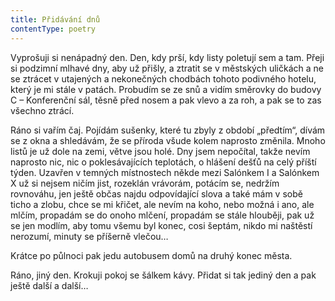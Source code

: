 ```yaml
---
title: Přidávání dnů
contentType: poetry
---
```


<section>

Vyprošuji si nenápadný den. Den, kdy prší, kdy listy poletují sem a tam. Přeji si podzimní mlhavé dny, aby už přišly, a ztratit se v městských uličkách a ne se ztrácet v utajených a nekonečných chodbách tohoto podivného hotelu, který je mi stále v patách. Probudím se ze snů a vidím směrovky do budovy C – Konferenční sál, těsně před nosem a pak vlevo a za roh, a pak se to zas všechno ztrácí.

Ráno si vařím čaj. Pojídám sušenky, které tu zbyly z období „předtím“, dívám se z okna a shledávám, že se příroda všude kolem naprosto změnila. Mnoho listů je už dole na zemi, větve jsou holé. Dny jsem nepočítal, takže nevím naprosto nic, nic o poklesávajících teplotách, o hlášení dešťů na celý příští týden. Uzavřen v temných místnostech někde mezi Salónkem I a Salónkem X už si nejsem ničím jist, rozeklán vrávorám, potácím se, nedržím rovnováhu, jen ještě občas najdu odpovídající slova a také mám v sobě ticho a zlobu, chce se mi křičet, ale nevím na koho, nebo možná i ano, ale mlčím, propadám se do onoho mlčení, propadám se stále hlouběji, pak už se jen modlím, aby tomu všemu byl konec, cosi šeptám, nikdo mi naštěstí nerozumí, minuty se příšerně vlečou…

Krátce po půlnoci pak jedu autobusem domů na druhý konec města.

Ráno, jiný den. Krokuji pokoj se šálkem kávy. Přidat si tak jediný den a pak ještě další a další…

</section>
